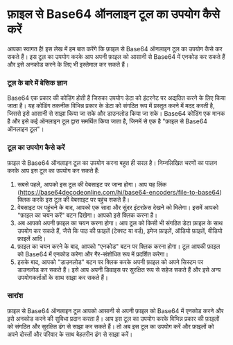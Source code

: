 फ़ाइल से Base64 ऑनलाइन टूल का उपयोग कैसे करें
=============================================

आपका स्वागत है! इस लेख में हम बात करेंगे कि फ़ाइल से Base64 ऑनलाइन टूल का उपयोग कैसे कर सकते हैं। इस टूल का उपयोग करके आप अपनी फ़ाइल को आसानी से Base64 में एनकोड कर सकते हैं और इसे अनकोड करने के लिए भी इस्तेमाल कर सकते हैं।

### टूल के बारे में बेसिक ज्ञान

Base64 एक प्रकार की कोडिंग होती है जिसका उपयोग डेटा को इंटरनेट पर अद्यतित करने के लिए किया जाता है। यह कोडिंग तकनीक विभिन्न प्रकार के डेटा को संगठित रूप में प्रस्तुत करने में मदद करती है, जिससे इसे आसानी से साझा किया जा सके और डाउनलोड किया जा सके। Base64 कोडिंग एक मानक है और इसे कई ऑनलाइन टूल द्वारा समर्थित किया जाता है, जिनमें से एक है "फ़ाइल से Base64 ऑनलाइन टूल"।

### टूल का उपयोग कैसे करें

फ़ाइल से Base64 ऑनलाइन टूल का उपयोग करना बहुत ही सरल है। निम्नलिखित चरणों का पालन करके आप इस टूल का उपयोग कर सकते हैं:

1. सबसे पहले, आपको इस टूल की वेबसाइट पर जाना होगा। आप यह लिंक (<https://base64decodeonline.com/hi/base64-encoders/file-to-base64>) क्लिक करके इस टूल की वेबसाइट पर पहुंच सकते हैं।
2. वेबसाइट पर पहुंचने के बाद, आपको एक सादा और सुंदर इंटरफ़ेस देखने को मिलेगा। इसमें आपको "फ़ाइल का चयन करें" बटन दिखेगा। आपको इसे क्लिक करना है।
3. अब आपको अपनी फ़ाइल का चयन करना होगा। आप टूल को किसी भी संगठित डेटा फ़ाइल के साथ उपयोग कर सकते हैं, जैसे कि पाठ की फ़ाइलें (टेक्स्ट या वर्ड), इमेज फ़ाइलें, ऑडियो फ़ाइलें, वीडियो फ़ाइलें आदि।
4. फ़ाइल का चयन करने के बाद, आपको "एनकोड" बटन पर क्लिक करना होगा। टूल आपकी फ़ाइल को Base64 में एनकोड करेगा और गैर-संशोधित रूप में प्रदर्शित करेगा।
5. इसके बाद, आपको "डाउनलोड" बटन पर क्लिक करके अपनी फ़ाइल को अपने सिस्टम पर डाउनलोड कर सकते हैं। इसे आप अपनी डिवाइस पर सुरक्षित रूप से सहेज सकते हैं और इसे अन्य उपयोगकर्ताओं के साथ साझा कर सकते हैं।

### सारांश

फ़ाइल से Base64 ऑनलाइन टूल आपको आसानी से अपनी फ़ाइल को Base64 में एनकोड करने और इसे अनकोड करने की सुविधा प्रदान करता है। आप इस टूल का उपयोग करके विभिन्न प्रकार की फ़ाइलों को संगठित और सुरक्षित ढंग से साझा कर सकते हैं। तो अब इस टूल का उपयोग करें और फ़ाइलों को अपने दोस्तों और परिवार के साथ बेहतरीन ढंग से साझा करें।